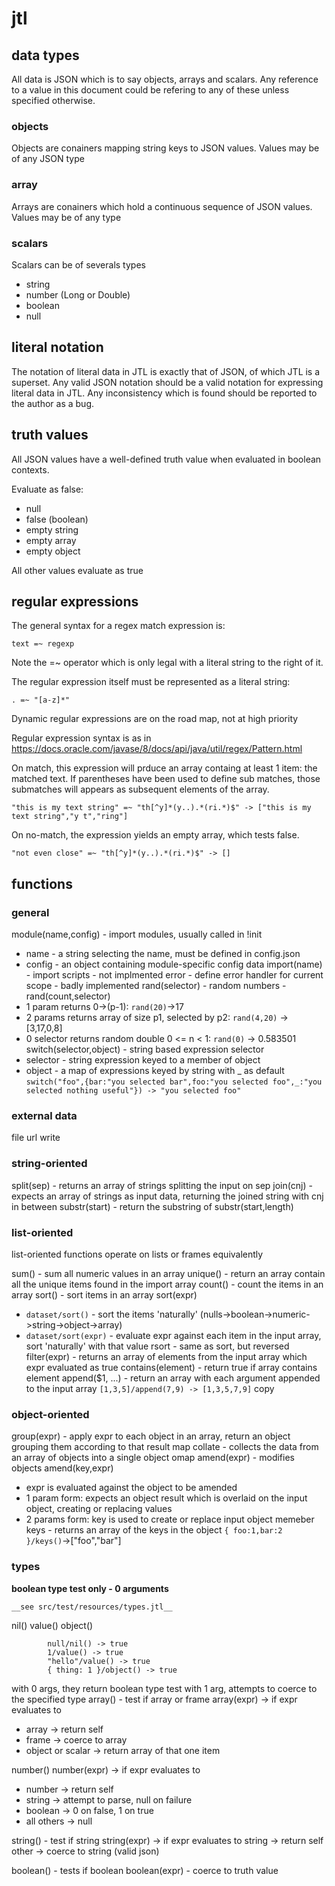 # jtl

## data types 
All data is JSON which is to say objects, arrays and scalars. Any reference to a value in this document could be refering to any of these unless specified otherwise.

### objects 
Objects are conainers mapping string keys to JSON values.  Values may be of any JSON type

### array 
Arrays are conainers which hold a continuous sequence of JSON values.  Values may be of any type

### scalars 
Scalars can be of severals types
* string
* number (Long or Double)
* boolean
* null

## literal notation 
The notation of literal data in JTL is exactly that of JSON, of which JTL is a superset. Any valid JSON notation should be a valid notation
for expressing literal data in JTL.  Any inconsistency which is found should be reported to the author as a bug.
 	
## truth values 
All JSON values have a well-defined truth value when evaluated in boolean contexts.

Evaluate as false:
* null
* false (boolean)
* empty string
* empty array
* empty object

All other values evaluate as true

## regular expressions 
The general syntax for a regex match expression is:
	
`text =~ regexp`

Note the =~ operator which is only legal with a literal string to the right of it.


The regular expression itself must be represented as a literal string:

`. =~ "[a-z]*"`
	
Dynamic regular expressions are on the road map, not at high priority

Regular expression syntax is as in https://docs.oracle.com/javase/8/docs/api/java/util/regex/Pattern.html


On match, this expression will prduce an array containg at least 1 item: the matched text.  If parentheses have been used to define sub matches, those submatches will appears as subsequent elements of the array.

`"this is my text string" =~ "th[^y]*(y..).*(ri.*)$" -> ["this is my text string","y t","ring"]`

On no-match, the expression yields an empty array, which tests false.

`"not even close" =~ "th[^y]*(y..).*(ri.*)$" -> []`

## functions 

### general 
module(name,config)  - import modules, usually called in !init
* name - a string selecting the name, must be defined in config.json
* config - an object containing module-specific config data
import(name) - import scripts - not implmented
error - define error handler for current scope - badly implemented
rand(selector) - random numbers - 
rand(count,selector)
* 1 param returns 0->(p-1): `rand(20)`->17
* 2 params returns array of size p1, selected by p2: `rand(4,20)` -> [3,17,0,8]
* 0 selector returns random double 0 <= n < 1: `rand(0)` -> 0.583501
switch(selector,object) - string based expression selector
* selector - string expression keyed to a member of object
* object - a map of expressions keyed by string with _ as default
 `switch("foo",{bar:"you selected bar",foo:"you selected foo",_:"you selected nothing useful"}) -> "you selected foo"`
			

### external data 
file
url
write

		
### string-oriented 
split(sep) - returns an array of strings splitting the input on sep
join(cnj) - expects an array of strings as input data, returning the joined string with cnj in between
substr(start) - return the substring of 
substr(start,length)
		
### list-oriented 
list-oriented functions operate on lists or frames equivalently

sum() - sum all numeric values in an array
unique() - return an array contain all the unique items found in the import array
count() - count the items in an array
sort() - sort items in an array
sort(expr)
* `dataset/sort()` - sort the items 'naturally' (nulls->boolean->numeric->string->object->array)
* `dataset/sort(expr)` - evaluate expr against each item in the input array, sort 'naturally' with that value
rsort - same as sort, but reversed
filter(expr) - returns an array of elements from the input array which expr evaluated as true
contains(element) - return true if array contains element
append($1, ...)  - return an array with each argument appended to the input array
 `[1,3,5]/append(7,9) -> [1,3,5,7,9]`
copy
      

### object-oriented 
group(expr) - apply expr to each object in an array, return an object grouping them according to that result
map
collate - collects the data from an array of objects into a single object
omap
amend(expr) - modifies objects
amend(key,expr)
* expr is evaluated against the object to be amended
* 1 param form: expects an object result which is overlaid on the input object, creating or replacing values
* 2 params form: key is used to create or replace input object memeber
keys - returns an array of the keys in the object
			`{ foo:1,bar:2 }/keys()`->["foo","bar"]

### types 
  __boolean type test only - 0 arguments__
  
    __see src/test/resources/types.jtl__
nil()
value()
object()

```
		null/nil() -> true
		1/value() -> true
		"hello"/value() -> true
		{ thing: 1 }/object() -> true
```

with 0 args, they return boolean type test
with 1 arg, attempts to coerce to the specified type
array() - test if array or frame
array(expr) -> if expr evaluates to
* array -> return self
* frame -> coerce to array
* object or scalar -> return array of that one item

number()
number(expr) -> if expr evaluates to
* number -> return self
* string -> attempt to parse, null on failure
* boolean -> 0 on false, 1 on true
* all others -> null

string() - test if string
string(expr) -> if expr evaluates to
string -> return self
other -> coerce to string (valid json)

boolean() - tests if boolean
boolean(expr) - coerce to truth value
